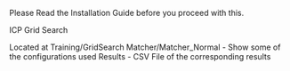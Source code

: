 Please Read the Installation Guide before you proceed with this.

ICP Grid Search

Located at Training/GridSearch
Matcher/Matcher_Normal - Show some of the configurations used
Results - CSV File of the corresponding results


